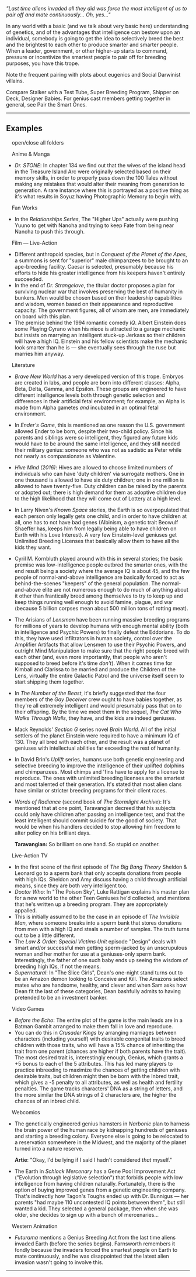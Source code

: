 _"Last time aliens invaded all they did was force the most intelligent of us to pair off and mate continuously... Oh, yes..."_

In any world with a basic (and we talk about very basic here) understanding of genetics, and of the advantages that intelligence can bestow upon an individual, somebody is going to get the idea to selectively breed the best and the brightest to each other to produce smarter and smarter people. When a leader, government, or other higher-up starts to command, pressure or incentivize the smartest people to pair off for breeding purposes, you have this trope.

Note the frequent pairing with plots about eugenics and Social Darwinist villains.

Compare Stalker with a Test Tube, Super Breeding Program, Shipper on Deck, Designer Babies. For genius cast members getting together in general, see Pair the Smart Ones.

___

## Examples

    open/close all folders 

    Anime & Manga 

-   _Dr. STONE_: In chapter 134 we find out that the wives of the island head in the Treasure Island Arc were originally selected based on their memory skills, in order to properly pass down the 100 Tales without making any mistakes that would alter their meaning from generation to generation. A rare instance where this is portrayed as a positive thing as it's what results in Soyuz having Photographic Memory to begin with.

    Fan Works 

-   In the _Relationships Series_, The "Higher Ups" actually were pushing Yuuno to get with Nanoha and trying to keep Fate from being near Nanoha to push this through.

    Film — Live-Action 

-   Different anthropoid species, but in _Conquest of the Planet of the Apes_, a summons is sent for "superior" male chimpanzees to be brought to an ape-breeding facility. Caesar is selected, presumably because his efforts to hide his greater intelligence from his keepers haven't entirely succeeded.
-   In the end of _Dr. Strangelove_, the titular doctor proposes a plan for surviving nuclear war that involves preserving the best of humanity in bunkers. Men would be chosen based on their leadership capabilities and wisdom, women based on their appearance and reproductive capacity. The government figures, all of whom are men, are immediately on board with this plan.
-   The premise behind the 1994 romantic comedy _IQ_. Albert Einstein does some Playing Cyrano when his niece is attracted to a garage mechanic but insists on marrying an intelligent stuck-up Jerkass so their children will have a high IQ. Einstein and his fellow scientists make the mechanic look smarter than he is — she eventually sees through the ruse but marries him anyway.

    Literature 

-   _Brave New World_ has a very developed version of this trope. Embryos are created in labs, and people are born into different classes: Alpha, Beta, Delta, Gamma, and Epsilon. These groups are engineered to have different intelligence levels both through genetic selection and differences in their artificial fetal environment; for example, an Alpha is made from Alpha gametes _and_ incubated in an optimal fetal environment.
-   In _Ender's Game_, this is mentioned as one reason the U.S. government allowed Ender to be born, despite their two-child policy. Since his parents and siblings were so intelligent, they figured any future kids would have to be around the same intelligence, and they still needed their military genius: someone who was not as sadistic as Peter while not nearly as compassionate as Valentine.
-   _Hive Mind (2016)_: Hives are allowed to choose limited numbers of individuals who can have 'duty children' via surrogate mothers. One in one thousand is allowed to have six duty children; one in one million is allowed to have twenty-five. Duty children can be raised by the parents or adopted out; there is high demand for them as adoptive children due to the high likelihood that they will come out of Lottery at a high level.
-   In Larry Niven's _Known Space_ stories, the Earth is so overpopulated that each person only legally gets one child, and in order to have children at all, one has to not have bad genes (Albinism, a genetic trait Beowulf Shaeffer has, keeps him from legally being able to have children on Earth with his Love Interest). A very few Einstein-level geniuses get Unlimited Breeding Licenses that basically allow them to have all the kids they want.
-   Cyril M. Kornbluth played around with this in several stories; the basic premise was low-intelligence people outbred the smarter ones, with the end result being a society where the average IQ is about 45, and the few people of normal-and-above intelligence are basically forced to act as behind-the-scenes "keepers" of the general population. The normal-and-above elite are not numerous enough to do much of anything about it other than frantically breed among themselves to try to keep up and keep things running well enough to avoid famine, plague, and war (because 5 billion corpses mean about 500 million tons of rotting meat).
-   The Arisians of _Lensman_ have been running massive breeding programs for millions of years to develop humans with enough mental ability (both in intelligence and Psychic Powers) to finally defeat the Eddorians. To do this, they have used infiltrators in human society, control over the Amplifier Artifacts that allow Lensmen to use their Psychic Powers, and outright Mind Manipulation to make sure that the right people breed with each other (and, even more importantly, that people who aren't supposed to breed before it's time _don't_). When it comes time for Kimball and Clarissa to be married and produce the Children of the Lens, virtually the entire Galactic Patrol and the universe itself seem to start shipping them together.
-   In _The Number of the Beast_, it's briefly suggested that the four members of the _Gay Deceiver_ crew ought to have babies together, as they're all extremely intelligent and would presumably pass that on to their offspring. By the time we meet them in the sequel, _The Cat Who Walks Through Walls_, they have, and the kids are indeed geniuses.
-   Mack Reynolds' _Section G_ series novel _Brain World_. All of the initial settlers of the planet Einstein were required to have a minimum IQ of 130. They all bred with each other, and the result was a planet of geniuses with intellectual abilities far exceeding the rest of humanity.
-   In David Brin's _Uplift_ series, humans use both genetic engineering and selective breeding to improve the intelligence of their uplifted dolphins and chimpanzees. Most chimps and 'fins have to apply for a license to reproduce. The ones with unlimited breeding licenses are the smartest and most talented of their generation. It's stated that most alien clans have similar or stricter breeding programs for their client races.
-   _Words of Radiance_ (second book of _The Stormlight Archive_): It's mentioned that at one point, Taravangian decreed that his subjects could only have children after passing an intelligence test, and that the least intelligent should commit suicide for the good of society. That would be when his handlers decided to stop allowing him freedom to alter policy on his brilliant days.
    
    **Taravangian:** So brilliant on one hand. So stupid on another.
    

    Live-Action TV 

-   In the first scene of the first episode of _The Big Bang Theory_ Sheldon & Leonard go to a sperm bank that only accepts donations from people with high IQs. Sheldon and Amy discuss having a child through artificial means, since they are both very intelligent too.
-   _Doctor Who_: In "The Poison Sky", Luke Rattigan explains his master plan for a new world to the other Teen Geniuses he'd collected, and mentions that he's written up a breeding program. They are appropriately appalled.
-   This is initially assumed to be the case in an episode of _The Invisible Man_, where someone breaks into a sperm bank that stores donations from men with a high IQ and steals a number of samples. The truth turns out to be a little different.
-   The _Law & Order: Special Victims Unit_ episode "Design" deals with smart and/or successful men getting sperm-jacked by an unscrupulous woman and her mother for use at a geniuses-only sperm bank. Interestingly, the father of one such baby ends up seeing the wisdom of breeding high IQs, if not the means.
-   _Supernatural_: In "The Slice Girls", Dean's one-night stand turns out to be an Amazon demon looking to Conceive and Kill. The Amazons select mates who are handsome, healthy, and clever and when Sam asks how Dean fit the last of these categories, Dean bashfully admits to having pretended to be an investment banker.

    Video Games 

-   _Before the Echo_: The entire plot of the game is the main leads are in a Batman Gambit arranged to make them fall in love and reproduce.
-   You can do this in _Crusader Kings_ by arranging marriages between characters (including yourself) with desirable congenital traits to breed children with those traits, who will have a 15% chance of inheriting the trait from one parent (chances are higher if both parents have the trait). The most desired trait is, interestingly enough, Genius, which grants a +5 bonus to each of the 5 attributes. This has led many players to practice inbreeding to maximize the chances of getting children with desirable traits, but children might then be born with the Inbred trait, which gives a -5 penalty to all attributes, as well as health and fertility penalties. The game tracks characters' DNA as a string of letters, and the more similar the DNA strings of 2 characters are, the higher the chances of an inbred child.

    Webcomics 

-   The genetically engineered genius hamsters in _Narbonic_ plan to harness the brain power of the human race by kidnapping hundreds of geniuses and starting a breeding colony. Everyone else is going to be relocated to a reservation somewhere in the Midwest, and the majority of the planet turned into a nature reserve.
    
    **Artie**: "Okay, I'd be lying if I said I hadn't considered _that_ myself."
    
-   The Earth in _Schlock Mercenary_ has a Gene Pool Improvement Act ("Evolution through legislative selection") that forbids people with low intelligence from having children naturally. Fortunately, there is the option of buying improved genes from a genetic engineering company. That's indirectly how Tagon's Toughs ended up with Dr. Bunnigus — her parents "had maybe 110 uncontested IQ points between them", but still wanted a kid. They selected a general package, then when she was older, she decides to sign up with a bunch of mercenaries...

    Western Animation 

-   _Futurama_ mentions a Genius Breeding Act from the last time aliens invaded Earth (before the series begins). Farnsworth remembers it fondly because the invaders forced the smartest people on Earth to mate continuously, and he was disappointed that the latest alien invasion wasn't going to involve this.

___